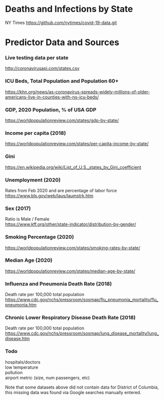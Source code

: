 # Deaths and Infections by State
NY Times https://github.com/nytimes/covid-19-data.git

# Predictor Data and Sources
### Live testing data per state
http://coronavirusapi.com/states.csv

### ICU Beds, Total Population and Population 60+
https://khn.org/news/as-coronavirus-spreads-widely-millions-of-older-americans-live-in-counties-with-no-icu-beds/

### GDP, 2020 Population, % of USA GDP
https://worldpopulationreview.com/states/gdp-by-state/

### Income per capita (2018)
https://worldpopulationreview.com/states/per-capita-income-by-state/

### Gini
https://en.wikipedia.org/wiki/List_of_U.S._states_by_Gini_coefficient

### Unemployment (2020)
Rates from Feb 2020 and are percentage of labor force  
https://www.bls.gov/web/laus/laumstrk.htm

### Sex (2017) 
Ratio is Male / Female  
https://www.kff.org/other/state-indicator/distribution-by-gender/

### Smoking Percentage (2020)
https://worldpopulationreview.com/states/smoking-rates-by-state/

### Median Age (2020)
https://worldpopulationreview.com/states/median-age-by-state/

### Influenza and Pneumonia Death Rate (2018)
Death rate per 100,000 total population    
https://www.cdc.gov/nchs/pressroom/sosmap/flu_pneumonia_mortality/flu_pneumonia.htm

### Chronic Lower Respiratory Disease Death Rate (2018)
Death rate per 100,000 total population  
https://www.cdc.gov/nchs/pressroom/sosmap/lung_disease_mortality/lung_disease.htm

### Todo  
hospitals/doctors  
low temperature  
pollution  
airport metric (size, num passengers, etc)

Note that some datasets above did not contain data for District of Columbia, this missing data was found via Google searches manually entered.
